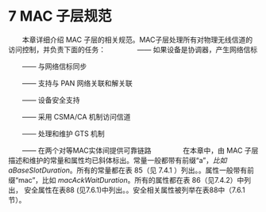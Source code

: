 # 7 MAC 子层规范
　　本章详细介绍 MAC 子层的相关规范。MAC子层处理所有对物理无线信道的访问控制，并负责下面的任务：
　　
　　—— 如果设备是协调器，产生网络信标
  
　　—— 与网络信标同步
  
　　—— 支持与 PAN 网络关联和解关联
  
　　—— 设备安全支持
  
　　—— 采用 CSMA/CA 机制访问信道
  
　　—— 处理和维护 GTS 机制
  
　　—— 在两个对等MAC实体间提供可靠链路
　　
　　在本章中，由 MAC 子层描述和维护的常量和属性均已斜体标出。常量一般都带有前缀“a”，*比如aBaseSlotDuration*。所有的常量都在表 85（见 7.4.1 ）列出。。属性一般带有前缀“mac”，比如 *macAckWaitDuration*。所有的属性都在表 86（见7.4.2）中列出， 安全属性在表88 (见7.6.1)中列出。。安全相关属性被列举在表88中（7.6.1节）。

